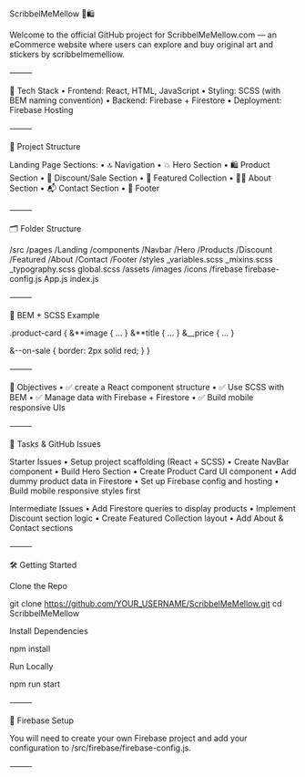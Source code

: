 ScribbelMeMellow 🎨🛍️

Welcome to the official GitHub project for ScribbelMeMellow.com — an eCommerce website where users can explore and buy original art and stickers by scribbelmemelliow.

⸻

🚀 Tech Stack
• Frontend: React, HTML, JavaScript
• Styling: SCSS (with BEM naming convention)
• Backend: Firebase + Firestore
• Deployment: Firebase Hosting

⸻

🧱 Project Structure

Landing Page Sections:
• 🔝 Navigation
• 💥 Hero Section
• 🛍️ Product Section
• 💸 Discount/Sale Section
• 🌟 Featured Collection
• 👩‍🎨 About Section
• 📬 Contact Section
• 🦶 Footer

⸻

🗂 Folder Structure

/src
/pages
/Landing
/components
/Navbar
/Hero
/Products
/Discount
/Featured
/About
/Contact
/Footer
/styles
\_variables.scss
\_mixins.scss
\_typography.scss
global.scss
/assets
/images
/icons
/firebase
firebase-config.js
App.js
index.js

⸻

🔖 BEM + SCSS Example

.product-card {
&**image { ... }
&**title { ... }
&\_\_price { ... }

&--on-sale {
border: 2px solid red;
}
}

⸻

🎯 Objectives
• ✅ create a React component structure
• ✅ Use SCSS with BEM
• ✅ Manage data with Firebase + Firestore
• ✅ Build mobile responsive UIs

⸻

🧩 Tasks & GitHub Issues

Starter Issues
• Setup project scaffolding (React + SCSS)
• Create NavBar component
• Build Hero Section
• Create Product Card UI component
• Add dummy product data in Firestore
• Set up Firebase config and hosting
• Build mobile responsive styles first

Intermediate Issues
• Add Firestore queries to display products
• Implement Discount section logic
• Create Featured Collection layout
• Add About & Contact sections

⸻

🛠️ Getting Started

Clone the Repo

git clone https://github.com/YOUR_USERNAME/ScribbelMeMellow.git
cd ScribbelMeMellow

Install Dependencies

npm install

Run Locally

npm run start

⸻

🔐 Firebase Setup

You will need to create your own Firebase project and add your configuration to /src/firebase/firebase-config.js.

⸻
